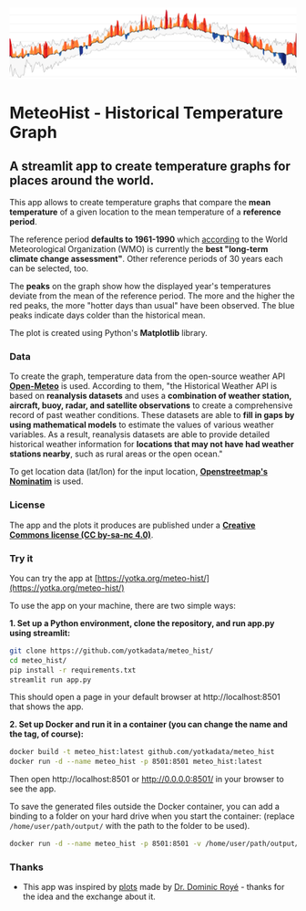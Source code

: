 ![Header image](header.png)

# MeteoHist - Historical Temperature Graph

## A streamlit app to create temperature graphs for places around the world.

This app allows to create temperature graphs that compare the **mean temperature** of a given location to the mean temperature of a **reference period**.

The reference period **defaults to 1961-1990** which [according](https://public.wmo.int/en/media/news/it%E2%80%99s-warmer-average-what-average) to the World Meteorological Organization (WMO) is currently the **best "long-term climate change assessment"**. Other reference periods of 30 years each can be selected, too.

The **peaks** on the graph show how the displayed year's temperatures deviate from the mean of the reference period. The more and the higher the red peaks, the more "hotter days than usual" have been observed. The blue peaks indicate days colder than the historical mean.

The plot is created using Python's **Matplotlib** library.

### Data

To create the graph, temperature data from the open-source weather API [**Open-Meteo**](https://open-meteo.com/en/docs/historical-weather-api) is used. According to them, "the Historical Weather API is based on **reanalysis datasets** and uses a **combination of weather station, aircraft, buoy, radar, and satellite observations** to create a comprehensive record of past weather conditions. These datasets are able to **fill in gaps by using mathematical models** to estimate the values of various weather variables. As a result, reanalysis datasets are able to provide detailed historical weather information for **locations that may not have had weather stations nearby**, such as rural areas or the open ocean."

To get location data (lat/lon) for the input location, [**Openstreetmap's Nominatim**](https://nominatim.openstreetmap.org/) is used.

### License

The app and the plots it produces are published under a [**Creative Commons license (CC by-sa-nc 4.0)**](https://creativecommons.org/licenses/by-nc-sa/4.0/deed.en).

### Try it

You can try the app at [https://yotka.org/meteo-hist/](https://yotka.org/meteo-hist/)

To use the app on your machine, there are two simple ways:

**1. Set up a Python environment, clone the repository, and run app.py using streamlit:**

```bash
git clone https://github.com/yotkadata/meteo_hist/
cd meteo_hist/
pip install -r requirements.txt
streamlit run app.py
```

This should open a page in your default browser at http://localhost:8501 that shows the app.

**2. Set up Docker and run it in a container (you can change the name and the tag, of course):**

```bash
docker build -t meteo_hist:latest github.com/yotkadata/meteo_hist
docker run -d --name meteo_hist -p 8501:8501 meteo_hist:latest
```

Then open http://localhost:8501 or http://0.0.0.0:8501/ in your browser to see the app.

To save the generated files outside the Docker container, you can add a binding to a folder on your hard drive when you start the container:
(replace `/home/user/path/output/` with the path to the folder to be used).

```bash
docker run -d --name meteo_hist -p 8501:8501 -v /home/user/path/output/:/app/output meteo_hist:latest
```

### Thanks

- This app was inspired by [plots](https://twitter.com/dr_xeo/status/1656933695511511043) made by [Dr. Dominic Royé](https://github.com/dominicroye) - thanks for the idea and the exchange about it.
